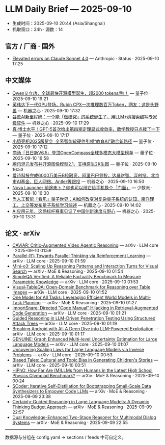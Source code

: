 # LLM Daily Brief — 2025-09-10

- 生成时间：2025-09-10 20:44 (Asia/Shanghai)
- 抓取窗口：24h · 源数：14


## 官方 / 厂商 · 国外

- [Elevated errors on Claude Sonnet 4.0](https://status.anthropic.com/incidents/tngyvdmbgyws) — Anthropic · Status · 2025-09-10 17:25


## 中文媒体

- [Qwen又立功，全球最快开源模型诞生，超2000 tokens/秒！](https://www.qbitai.com/2025/09/330285.html) — 量子位 · 2025-09-10 19:21
- [英伟达下一代GPU登场，Rubin CPX一次推理数百万Token，网友：这是头野兽](https://www.jiqizhixin.com/articles/2025-09-10-8) — 机器之心 · 2025-09-10 17:32
- [谷歌AI新里程碑：一个能「做研究」的系统诞生了，用LLM+树搜索编写专家级软件](https://www.jiqizhixin.com/articles/2025-09-10-7) — 机器之心 · 2025-09-10 17:29
- [真·博士水平！GPT-5首次给出第四矩定理显式收敛率，数学教授只点拨了一下](https://www.qbitai.com/2025/09/330237.html) — 量子位 · 2025-09-10 17:17
- [小猿亮相2025服贸会  全系智能软硬件引领“教育AI”融合新路径](https://www.qbitai.com/2025/09/330229.html) — 量子位 · 2025-09-10 17:12
- [商汤「日日新V6.5」登顶OpenCompass全球多模态大模型榜单](https://www.qbitai.com/2025/09/330223.html) — 量子位 · 2025-09-10 16:58
- [腾讯混元发布并开源图像模型2.1，支持原生2K生图](https://www.qbitai.com/2025/09/330025.html) — 量子位 · 2025-09-10 16:53
- [爱诗科技完成6000万美元B轮融资，阿里巴巴领投，达晨财智、深创投、北京市AI基金、巨人网络、Antler等跟投](https://www.jiqizhixin.com/articles/2025-09-10-6) — 机器之心 · 2025-09-10 16:50
- [Nova Launcher 前途未卜？你也可以用它给手机换个「门面」](https://sspai.com/post/65279) — 少数派 · 2025-09-10 16:30
- [当人工智能「看见」量子世界：AI如何改变对复杂量子系统的认知，南洋理工、上交等发布量子系统学习综述](https://www.jiqizhixin.com/articles/2025-09-10-5) — 机器之心 · 2025-09-10 14:02
- [AI应用元年，这场标杆赛事见证了中国创新速度与野心](https://www.jiqizhixin.com/articles/2025-09-10-4) — 机器之心 · 2025-09-10 13:31


## 论文 · arXiv

- [CAViAR: Critic-Augmented Video Agentic Reasoning](http://arxiv.org/abs/2509.07680v1) — arXiv · LLM core · 2025-09-10 01:59
- [Parallel-R1: Towards Parallel Thinking via Reinforcement Learning](http://arxiv.org/abs/2509.07980v1) — arXiv · LLM core · 2025-09-10 01:59
- [Mini-o3: Scaling Up Reasoning Patterns and Interaction Turns for Visual   Search](http://arxiv.org/abs/2509.07969v1) — arXiv · MoE & Reasoning · 2025-09-10 01:54
- [SimpleQA Verified: A Reliable Factuality Benchmark to Measure Parametric   Knowledge](http://arxiv.org/abs/2509.07968v1) — arXiv · LLM core · 2025-09-10 01:53
- [Visual-TableQA: Open-Domain Benchmark for Reasoning over Table Images](http://arxiv.org/abs/2509.07966v1) — arXiv · LLM core · 2025-09-10 01:52
- [One Model for All Tasks: Leveraging Efficient World Models in Multi-Task   Planning](http://arxiv.org/abs/2509.07945v1) — arXiv · MoE & Reasoning · 2025-09-10 01:27
- [ImportSnare: Directed "Code Manual" Hijacking in Retrieval-Augmented   Code Generation](http://arxiv.org/abs/2509.07941v1) — arXiv · LLM core · 2025-09-10 01:21
- [Guided Reasoning in LLM-Driven Penetration Testing Using Structured   Attack Trees](http://arxiv.org/abs/2509.07939v1) — arXiv · LLM core · 2025-09-10 01:19
- [Breaking Android with AI: A Deep Dive into LLM-Powered Exploitation](http://arxiv.org/abs/2509.07933v1) — arXiv · LLM core · 2025-09-10 01:17
- [GENUINE: Graph Enhanced Multi-level Uncertainty Estimation for Large   Language Models](http://arxiv.org/abs/2509.07925v1) — arXiv · LLM core · 2025-09-10 01:07
- [Uncovering Scaling Laws for Large Language Models via Inverse Problems](http://arxiv.org/abs/2509.07909v1) — arXiv · LLM core · 2025-09-10 00:53
- [Biased Tales: Cultural and Topic Bias in Generating Children's Stories](http://arxiv.org/abs/2509.07908v1) — arXiv · LLM core · 2025-09-10 00:51
- [HiPhO: How Far Are (M)LLMs from Humans in the Latest High School Physics   Olympiad Benchmark?](http://arxiv.org/abs/2509.07894v1) — arXiv · MoE & Reasoning · 2025-09-10 00:24
- [SCoder: Iterative Self-Distillation for Bootstrapping Small-Scale Data   Synthesizers to Empower Code LLMs](http://arxiv.org/abs/2509.07858v1) — arXiv · MoE & Reasoning · 2025-09-09 23:38
- [Certainty-Guided Reasoning in Large Language Models: A Dynamic Thinking   Budget Approach](http://arxiv.org/abs/2509.07820v1) — arXiv · MoE & Reasoning · 2025-09-09 22:57
- [Dual Knowledge-Enhanced Two-Stage Reasoner for Multimodal Dialog Systems](http://arxiv.org/abs/2509.07817v1) — arXiv · MoE & Reasoning · 2025-09-09 22:55

---
数据源与分组在 config.yaml → sections / feeds 中可自定义。